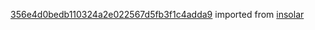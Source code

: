 [356e4d0bedb110324a2e022567d5fb3f1c4adda9](https://github.com/insolar/insolar/commit/356e4d0bedb110324a2e022567d5fb3f1c4adda9) imported from [insolar](https://github.com/insolar/insolar)
